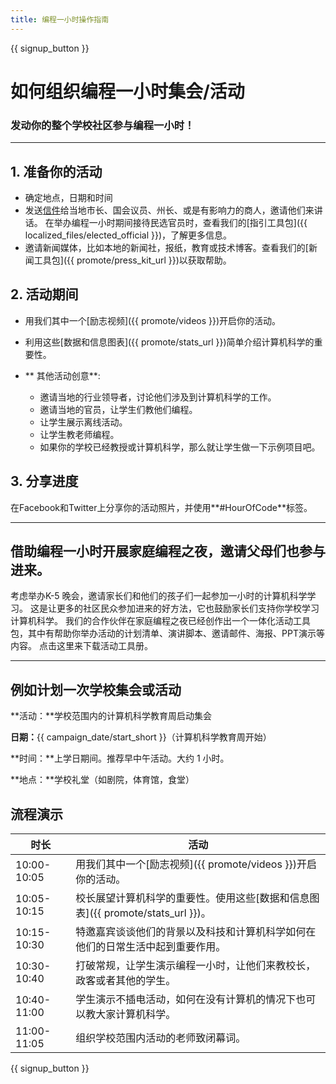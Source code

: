 ```yaml
---
title: 编程一小时操作指南
---
```


{{ signup_button }}

# 如何组织编程一小时集会/活动

### 发动你的整个学校社区参与编程一小时！

* * *

## 1. 准备你的活动

- 确定地点，日期和时间
- 发送[信件](https://hourofcode.com/promote/resources#sample-emails)给当地市长、国会议员、州长、或是有影响力的商人，邀请他们来讲话。 在举办编程一小时期间接待民选官员时，查看我们的[指引工具包]({{ localized_files/elected_official }})，了解更多信息。
- 邀请新闻媒体，比如本地的新闻社，报纸，教育或技术博客。查看我们的[新闻工具包]({{ promote/press_kit_url }})以获取帮助。

## 2. 活动期间

- 用我们其中一个[励志视频]({{ promote/videos }})开启你的活动。
- 利用这些[数据和信息图表]({{ promote/stats_url }})简单介绍计算机科学的重要性。   
      
    
- ** 其他活动创意**: 
    - 邀请当地的行业领导者，讨论他们涉及到计算机科学的工作。
    - 邀请当地的官员，让学生们教他们编程。
    - 让学生展示离线活动。
    - 让学生教老师编程。
    - 如果你的学校已经教授或计算机科学，那么就让学生做一下示例项目吧。

## 3. 分享进度

在Facebook和Twitter上分享你的活动照片，并使用**#HourOfCode**标签。

* * *

## 借助编程一小时开展家庭编程之夜，邀请父母们也参与进来。

考虑举办K-5 晚会，邀请家长们和他们的孩子们一起参加一小时的计算机科学学习。 这是让更多的社区民众参加进来的好方法，它也鼓励家长们支持你学校学习计算机科学。 我们的合作伙伴在家庭编程之夜已经创作出一个一体化活动工具包，其中有帮助你举办活动的计划清单、演讲脚本、邀请邮件、海报、PPT演示等内容。 点击这里[](http://www.familycodenight.org/DownloadCodeDotOrg.html)来下载活动工具册。

* * *

## 例如计划一次学校集会或活动

**活动：**学校范围内的计算机科学教育周启动集会

**日期：**{{ campaign_date/start_short }}（计算机科学教育周开始）

**时间：**上学日期间。推荐早中午活动。大约 1 小时。

**地点：**学校礼堂（如剧院，体育馆，食堂）

## 流程演示

| 时长          | 活动                                                    |
| ----------- | ----------------------------------------------------- |
| 10:00-10:05 | 用我们其中一个[励志视频]({{ promote/videos }})开启你的活动。            |
| 10:05-10:15 | 校长展望计算机科学的重要性。使用这些[数据和信息图表]({{ promote/stats_url }})。 |
| 10:15-10:30 | 特邀嘉宾谈谈他们的背景以及科技和计算机科学如何在他们的日常生活中起到重要作用。               |
| 10:30-10:40 | 打破常规，让学生演示编程一小时，让他们来教校长，政客或者其他的学生。                    |
| 10:40-11:00 | 学生演示不插电活动，如何在没有计算机的情况下也可以教大家计算机科学。                    |
| 11:00-11:05 | 组织学校范围内活动的老师致闭幕词。                                     |

{{ signup_button }}